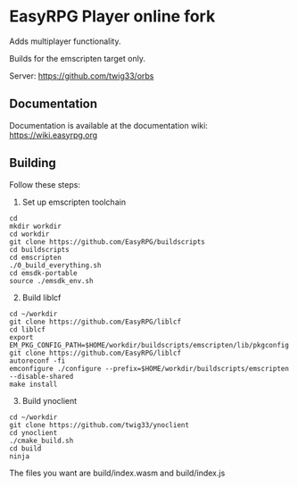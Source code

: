 # EasyRPG Player online fork

Adds multiplayer functionality. 

Builds for the emscripten target only.


Server: https://github.com/twig33/orbs

## Documentation

Documentation is available at the documentation wiki: https://wiki.easyrpg.org

## Building

Follow these steps:

1) Set up emscripten toolchain

```
cd
mkdir workdir
cd workdir
git clone https://github.com/EasyRPG/buildscripts
cd buildscripts
cd emscripten
./0_build_everything.sh
cd emsdk-portable
source ./emsdk_env.sh
```

2) Build liblcf
```
cd ~/workdir
git clone https://github.com/EasyRPG/liblcf
cd liblcf
export EM_PKG_CONFIG_PATH=$HOME/workdir/buildscripts/emscripten/lib/pkgconfig
git clone https://github.com/EasyRPG/liblcf
autoreconf -fi
emconfigure ./configure --prefix=$HOME/workdir/buildscripts/emscripten --disable-shared
make install
```

3) Build ynoclient
```
cd ~/workdir
git clone https://github.com/twig33/ynoclient
cd ynoclient
./cmake_build.sh
cd build
ninja
```

The files you want are build/index.wasm and build/index.js

